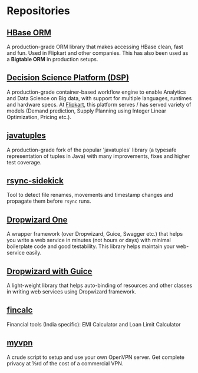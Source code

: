 # Repositories

## [HBase ORM](https://github.com/flipkart-incubator/hbase-orm)
A production-grade ORM library that makes accessing HBase clean, fast and fun. Used in Flipkart and other companies. This has also been used as a **Bigtable ORM** in production setups.


## [Decision Science Platform (DSP)](https://github.com/flipkart-incubator/dsp)
A production-grade container-based workflow engine to enable Analytics and Data Science on Big data, with support for multiple languages, runtimes and hardware specs. At [Flipkart](https://www.flipkart.com), this platform serves / has served variety of models (Demand prediction, Supply Planning using Integer Linear Optimization, Pricing etc.).


## [javatuples](https://github.com/flipkart-incubator/javatuples)
A production-grade fork of the popular 'javatuples' library (a typesafe representation of tuples in Java) with many improvements, fixes and higher test coverage.

## [rsync-sidekick](https://github.com/m-manu/rsync-sidekick)
Tool to detect file renames, movements and timestamp changes and propagate them before `rsync` runs.


## [Dropwizard One](https://github.com/flipkart-incubator/dropwizard-one)
A wrapper framework (over Dropwizard, Guice, Swagger etc.) that helps you write a web service in minutes (not hours or days) with minimal boilerplate code and good testability. This library helps maintain your web-service easily.

## [Dropwizard with Guice](https://github.com/flipkart-incubator/dropwizard-guicier)
A light-weight library that helps auto-binding of resources and other classes in writing web services using Dropwizard framework.

## [fincalc](https://github.com/m-manu/myvpn)
Financial tools (India specific): EMI Calculator and Loan Limit Calculator

## [myvpn](https://github.com/m-manu/myvpn)
A crude script to setup and use your own OpenVPN server. Get complete privacy at ⅓rd of the cost of a commercial VPN.
